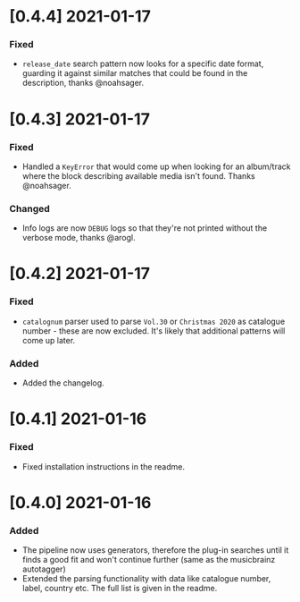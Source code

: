 # [0.4.4] 2021-01-17

### Fixed
- `release_date` search pattern now looks for a specific date format, guarding
  it against similar matches that could be found in the description, thanks
  @noahsager.


# [0.4.3] 2021-01-17

### Fixed
- Handled a `KeyError` that would come up when looking for an album/track where
  the block describing available media isn't found. Thanks @noahsager.

### Changed
- Info logs are now `DEBUG` logs so that they're not printed without the verbose
  mode, thanks @arogl.


# [0.4.2] 2021-01-17

### Fixed
- `catalognum` parser used to parse `Vol.30` or `Christmas 2020` as catalogue
  number - these are now excluded. It's likely that additional patterns will
  come up later.

### Added
- Added the changelog.


# [0.4.1] 2021-01-16

### Fixed
- Fixed installation instructions in the readme.


# [0.4.0] 2021-01-16

### Added
- The pipeline now uses generators, therefore the plug-in searches until it
  finds a good fit and won't continue further (same as the musicbrainz autotagger)
- Extended the parsing functionality with data like catalogue number, label,
  country etc. The full list is given in the readme.
